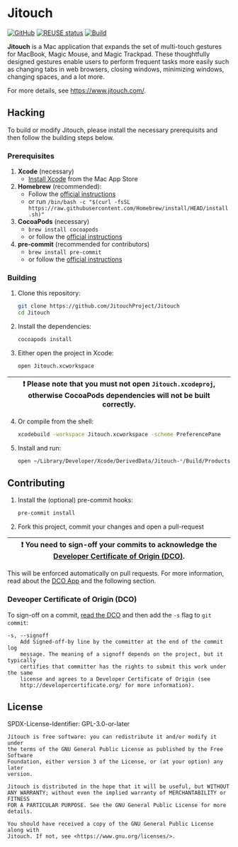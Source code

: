 # Jitouch
[![GitHub](https://img.shields.io/github/license/Crazor/jitouch?color=success)](LICENSE)
[![REUSE status](https://api.reuse.software/badge/github.com/Crazor/jitouch)](https://api.reuse.software/info/github.com/Crazor/jitouch)
[![Build](https://github.com/Crazor/Jitouch/actions/workflows/build.yml/badge.svg)](https://github.com/Crazor/Jitouch/actions/workflows/build.yml)

**Jitouch** is a Mac application that expands the set of multi-touch gestures for MacBook, Magic Mouse, and Magic Trackpad. These thoughtfully designed gestures enable users to perform frequent tasks more easily such as changing tabs in web browsers, closing windows, minimizing windows, changing spaces, and a lot more.

For more details, see https://www.jitouch.com/.

## Hacking

To build or modify Jitouch, please install the necessary prerequisits and then follow the building steps below.

### Prerequisites

1. **Xcode** (necessary)
    - [Install Xcode](https://apps.apple.com/de/app/xcode/id497799835) from the Mac App Store
2. **Homebrew** (recommended):
    - Follow the [official instructions](https://brew.sh/)
    - or run `/bin/bash -c "$(curl -fsSL https://raw.githubusercontent.com/Homebrew/install/HEAD/install.sh)"`
3. **CocoaPods** (necessary)
    - `brew install cocoapods`
    - or follow the [official instructions](https://guides.cocoapods.org/using/getting-started.html#installation)
4. **pre-commit** (recommended for contributors)
    - `brew install pre-commit`
    - or follow the [official instructions](https://pre-commit.com/index.html#installation)

### Building
1. Clone this repository:
    ```bash
    git clone https://github.com/JitouchProject/Jitouch
    cd Jitouch
    ```
2. Install the dependencies:
    ```bash
    cocoapods install
    ```
3. Either open the project in Xcode:
    ```bash
    open Jitouch.xcworkspace
    ````

| :exclamation: Please note that you must not open `Jitouch.xcodeproj`, otherwise CocoaPods dependencies will not be built correctly. |
|-|



4. Or compile from the shell:
    ```bash
    xcodebuild -workspace Jitouch.xcworkspace -scheme PreferencePane
    ````
5. Install and run:
    ```bash
    open ~/Library/Developer/Xcode/DerivedData/Jitouch-*/Build/Products/Debug/Jitouch.prefPane
    ```

## Contributing

1. Install the (optional) pre-commit hooks:
    ```bash
    pre-commit install
    ```

2. Fork this project, commit your changes and open a pull-request

| :exclamation: You need to sign-off your commits to acknowledge the [Developer Certificate of Origin (DCO)](https://developercertificate.org/). |
|-|

This will be enforced automatically on pull requests. For more information, read about the [DCO App](https://github.com/apps/dco) and the following section.

### Deveoper Certificate of Origin (DCO)

To sign-off on a commit, [read the DCO](https://developercertificate.org/) and then add the `-s` flag to `git commit`:
```
-s, --signoff
    Add Signed-off-by line by the committer at the end of the commit log
    message. The meaning of a signoff depends on the project, but it typically
    certifies that committer has the rights to submit this work under the same
    license and agrees to a Developer Certificate of Origin (see
    http://developercertificate.org/ for more information).
```

## License

SPDX-License-Identifier: GPL-3.0-or-later

```
Jitouch is free software: you can redistribute it and/or modify it under
the terms of the GNU General Public License as published by the Free Software
Foundation, either version 3 of the License, or (at your option) any later
version.

Jitouch is distributed in the hope that it will be useful, but WITHOUT
ANY WARRANTY; without even the implied warranty of MERCHANTABILITY or FITNESS
FOR A PARTICULAR PURPOSE. See the GNU General Public License for more details.

You should have received a copy of the GNU General Public License along with
Jitouch. If not, see <https://www.gnu.org/licenses/>.
```
